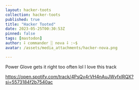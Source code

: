 ```yaml
---
layout: hacker-toots
collection: hacker-toots
published: true
title: "Hacker Tooted"
date: 2023-05-25T00:30:53Z
pinned: false
tags: [mastodon]
author: ⸸ commander ░ nova ⸸ :~$
avatar: /assets/media_attachments/hacker-nova.png

---
```


<p>Power Glove gets it right too often lol I love this track</p><p><a href="https://open.spotify.com/track/4PsQv4rVH4nAuJWyfxlRQX?si=5573184f2b7540ac" target="_blank" rel="nofollow noopener noreferrer" translate="no"><span class="invisible">https://</span><span class="ellipsis">open.spotify.com/track/4PsQv4r</span><span class="invisible">VH4nAuJWyfxlRQX?si=5573184f2b7540ac</span></a></p>


